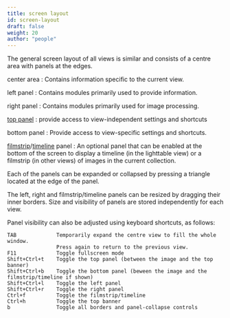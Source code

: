 ```yaml
---
title: screen layout
id: screen-layout
draft: false
weight: 20
author: "people"
---
```


The general screen layout of all views is similar and consists of a centre area with panels at the edges. 

center area
: Contains information specific to the current view.

left panel
: Contains modules primarily used to provide information.

right panel
: Contains modules primarily used for image processing.

[top panel](./top-panel.md)
: provide access to view-independent settings and shortcuts

bottom panel
: Provide access to view-specific settings and shortcuts.

[filmstrip](../../module-reference/utility-modules/shared/filmstrip.md)/[timeline](../../module-reference/utility-modules/lighttable/timeline.md) panel
: An optional panel that can be enabled at the bottom of the screen to display a timeline (in the lighttable view) or a filmstrip (in other views) of images in the current collection.

Each of the panels can be expanded or collapsed by pressing a triangle located at the edge of the panel.

The left, right and filmstrip/timeline panels can be resized by dragging their inner borders. Size and visibility of panels are stored independently for each view.

Panel visibility can also be adjusted using keyboard shortcuts, as follows:

```
TAB             Temporarily expand the centre view to fill the whole window. 
                Press again to return to the previous view.
F11             Toggle fullscreen mode
Shift+Ctrl+t    Toggle the top panel (between the image and the top banner)
Shift+Ctrl+b    Toggle the bottom panel (beween the image and the filmstrip/timeline if shown)
Shift+Ctrl+l    Toggle the left panel
Shift+Ctrl+r    Toggle the right panel
Ctrl+f          Toggle the filmstrip/timeline
Ctrl+h          Toggle the top banner
b               Toggle all borders and panel-collapse controls
```
